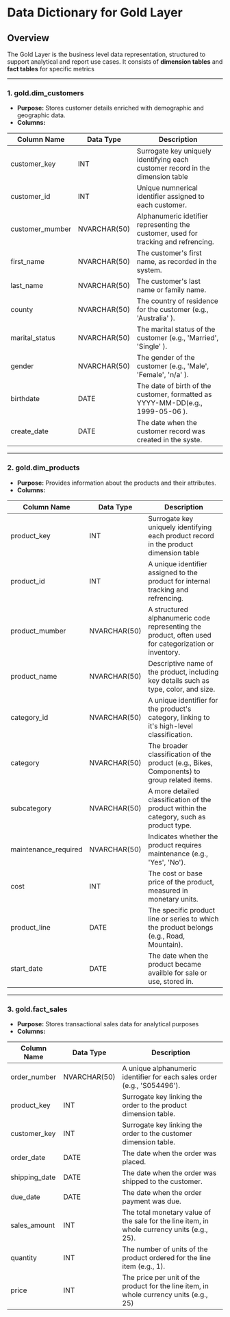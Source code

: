 # Data Dictionary for Gold Layer

## Overview
The Gold Layer is the business level data representation, structured to support analytical and report use cases. It consists of **dimension tables** and **fact tables** for specific metrics

---

### 1. **gold.dim_customers**
- **Purpose:** Stores customer details enriched with demographic and geographic data.
- **Columns:**

| Column Name     | Data Type    | Description                                                                         |
|-----------------|--------------|-------------------------------------------------------------------------------------|
| customer_key    | INT          | Surrogate key uniquely identifying each customer record in the dimension table      |
| customer_id     | INT          | Unique numnerical identifier assigned to each customer.                             |
| customer_mumber | NVARCHAR(50) | Alphanumeric idetifier representing the customer, used for tracking and refrencing. |
| first_name      | NVARCHAR(50) | The customer's first name, as recorded in the system.                               |
| last_name       | NVARCHAR(50) | The customer's last name or family name.                                            |
| county          | NVARCHAR(50) | The country of residence for the customer (e.g., 'Australia' ).                     |
| marital_status  | NVARCHAR(50) | The marital status of the customer (e.g., 'Married', 'Single' ).                    |
| gender          | NVARCHAR(50) | The gender of the customer (e.g., 'Male', 'Female', 'n/a' ).                        |
| birthdate       | DATE         | The date of birth of the customer, formatted as YYYY-MM-DD(e.g., 1999-05-06 ).      |
| create_date     | DATE         | The date when the customer record was created in the syste.                         |

---

### 2. **gold.dim_products**
- **Purpose:** Provides information about the products and their attributes.
- **Columns:**

| Column Name           | Data Type    | Description                                                                                          |
|-----------------------|--------------|------------------------------------------------------------------------------------------------------|
| product_key           | INT          | Surrogate key uniquely identifying each product record in the product dimension table                |
| product_id            | INT          | A unique identifier assigned to the product for internal tracking and refrencing.                    |
| product_mumber        | NVARCHAR(50) | A structured alphanumeric code representing the product, often used for categorization or inventory. |
| product_name          | NVARCHAR(50) | Descriptive name of the product, including key details such as type, color, and size.                |
| category_id           | NVARCHAR(50) | A unique identifier for the product's category, linking to it's high-level classification.           |
| category              | NVARCHAR(50) | The broader classification of the product (e.g., Bikes, Components) to group related items.          |
| subcategory           | NVARCHAR(50) | A more detailed classification of the product within the category, such as product type.             |
| maintenance_required  | NVARCHAR(50) |  Indicates whether the product requires maintenance (e.g., 'Yes', 'No').                             |
| cost                  | INT          | The cost or base price of the product, measured in monetary units.                                   |
| product_line          | DATE         | The specific product line or series to which the product belongs (e.g., Road, Mountain).             |
| start_date            | DATE         | The date when the product became availble for sale or use, stored in.                                |

---

### 3. **gold.fact_sales**
- **Purpose:** Stores transactional sales data for analytical purposes
- **Columns:**

| Column Name           | Data Type    | Description                                                                                 |
|-----------------------|--------------|---------------------------------------------------------------------------------------------|
| order_number          | NVARCHAR(50) | A unique alphanumeric identifier for each sales order (e.g., 'S054496').                    |
| product_key           | INT          | Surrogate key linking the order to the product dimension table.                             |
| customer_key          | INT          | Surrogate key linking the order to the customer dimension table.                            |
| order_date            | DATE         | The date when the order was placed.                                                         |
| shipping_date         | DATE         | The date when the order was shipped to the customer.                                        |
| due_date              | DATE         | The date when the order payment was due.                                                    |
| sales_amount          | INT          | The total monetary value of the sale for the line item, in whole currency units (e.g., 25). |
| quantity              | INT          |  The number of units of the product ordered for the line item  (e.g., 1).                   |
| price                 | INT          | The price per unit of the product for the line item, in whole currency units (e.g., 25)     |



